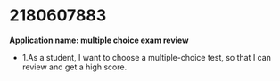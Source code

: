 # 2180607883
**Application name: multiple choice exam review**
 - 1.As a student, I want to choose a multiple-choice test, so that I can review and get a high score.
